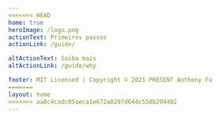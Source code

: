 ```yaml
---
<<<<<<< HEAD
home: true
heroImage: /logo.png
actionText: Primeiros passos
actionLink: /guide/

altActionText: Saiba mais
altActionLink: /guide/why

footer: MIT Licensed | Copyright © 2021-PRESENT Anthony Fu
=======
layout: home
>>>>>>> aa8c4cadc05aeca1e672a8297d644c558b294402
---
```


<LandingPage />

